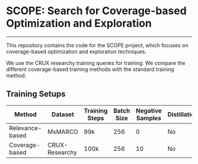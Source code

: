 # SCOPE: Search for Coverage-based Optimization and Exploration
---
This repository contains the code for the SCOPE project, which focuses on coverage-based optimization and exploration techniques. 

We use the CRUX researchy training queries for training. We compare the different coverage-based training methods with the standard training method.


## Training Setups 

| Method            | Dataset             | Training Steps | Batch Size | Negative Samples | Distillation  |
| ------------------|---------------------|----------------|------------|------------------|-------------- |
| Relevance-based   | MsMARCO             | 99k            | 256        | 0                | No            |
| Coverage-based    | CRUX-Researchy      | 100k           | 256        | 10               | No            |

